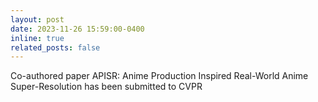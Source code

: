 ```yaml
---
layout: post
date: 2023-11-26 15:59:00-0400
inline: true
related_posts: false
---
```


Co-authored paper APISR: Anime Production Inspired Real-World Anime Super-Resolution has been submitted to CVPR